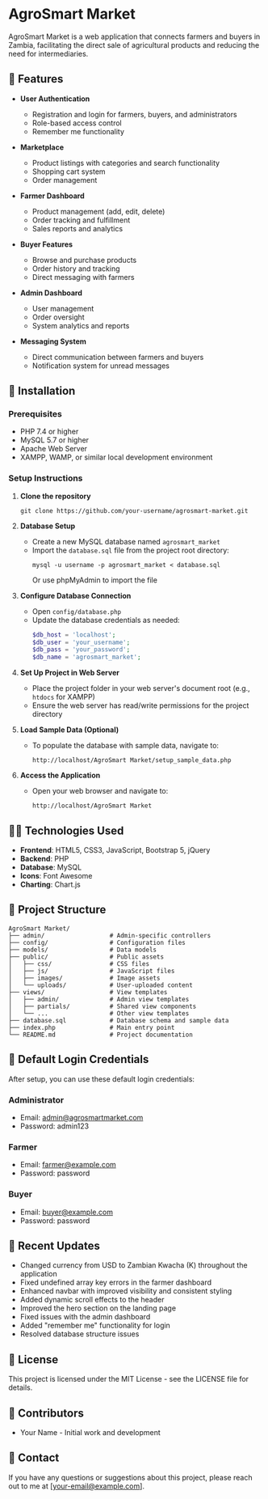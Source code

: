 # AgroSmart Market

AgroSmart Market is a web application that connects farmers and buyers in Zambia, facilitating the direct sale of agricultural products and reducing the need for intermediaries.

## 🌱 Features

- **User Authentication**
  - Registration and login for farmers, buyers, and administrators
  - Role-based access control
  - Remember me functionality

- **Marketplace**
  - Product listings with categories and search functionality
  - Shopping cart system
  - Order management

- **Farmer Dashboard**
  - Product management (add, edit, delete)
  - Order tracking and fulfillment
  - Sales reports and analytics

- **Buyer Features**
  - Browse and purchase products
  - Order history and tracking
  - Direct messaging with farmers

- **Admin Dashboard**
  - User management
  - Order oversight
  - System analytics and reports

- **Messaging System**
  - Direct communication between farmers and buyers
  - Notification system for unread messages

## 🚀 Installation

### Prerequisites
- PHP 7.4 or higher
- MySQL 5.7 or higher
- Apache Web Server
- XAMPP, WAMP, or similar local development environment

### Setup Instructions

1. **Clone the repository**
   ```
   git clone https://github.com/your-username/agrosmart-market.git
   ```

2. **Database Setup**
   - Create a new MySQL database named `agrosmart_market`
   - Import the `database.sql` file from the project root directory:
     ```
     mysql -u username -p agrosmart_market < database.sql
     ```
     Or use phpMyAdmin to import the file

3. **Configure Database Connection**
   - Open `config/database.php`
   - Update the database credentials as needed:
     ```php
     $db_host = 'localhost';
     $db_user = 'your_username';
     $db_pass = 'your_password';
     $db_name = 'agrosmart_market';
     ```

4. **Set Up Project in Web Server**
   - Place the project folder in your web server's document root (e.g., `htdocs` for XAMPP)
   - Ensure the web server has read/write permissions for the project directory

5. **Load Sample Data (Optional)**
   - To populate the database with sample data, navigate to:
     ```
     http://localhost/AgroSmart Market/setup_sample_data.php
     ```

6. **Access the Application**
   - Open your web browser and navigate to:
     ```
     http://localhost/AgroSmart Market
     ```

## 👨‍💻 Technologies Used

- **Frontend**: HTML5, CSS3, JavaScript, Bootstrap 5, jQuery
- **Backend**: PHP
- **Database**: MySQL
- **Icons**: Font Awesome
- **Charting**: Chart.js

## 📂 Project Structure

```
AgroSmart Market/
├── admin/                  # Admin-specific controllers
├── config/                 # Configuration files
├── models/                 # Data models
├── public/                 # Public assets
│   ├── css/                # CSS files
│   ├── js/                 # JavaScript files
│   ├── images/             # Image assets
│   └── uploads/            # User-uploaded content
├── views/                  # View templates
│   ├── admin/              # Admin view templates
│   ├── partials/           # Shared view components
│   └── ...                 # Other view templates
├── database.sql            # Database schema and sample data
├── index.php               # Main entry point
└── README.md               # Project documentation
```

## 🔐 Default Login Credentials

After setup, you can use these default login credentials:

### Administrator
- Email: admin@agrosmartmarket.com
- Password: admin123

### Farmer
- Email: farmer@example.com
- Password: password

### Buyer
- Email: buyer@example.com
- Password: password

## 🔄 Recent Updates

- Changed currency from USD to Zambian Kwacha (K) throughout the application
- Fixed undefined array key errors in the farmer dashboard
- Enhanced navbar with improved visibility and consistent styling
- Added dynamic scroll effects to the header
- Improved the hero section on the landing page
- Fixed issues with the admin dashboard
- Added "remember me" functionality for login
- Resolved database structure issues

## 📝 License

This project is licensed under the MIT License - see the LICENSE file for details.

## 👥 Contributors

- Your Name - Initial work and development

## 📧 Contact

If you have any questions or suggestions about this project, please reach out to me at [your-email@example.com].
